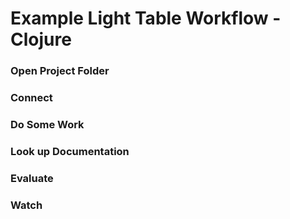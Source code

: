 # Example Light Table Workflow - Clojure

### Open Project Folder

### Connect

### Do Some Work

### Look up Documentation

### Evaluate

### Watch
